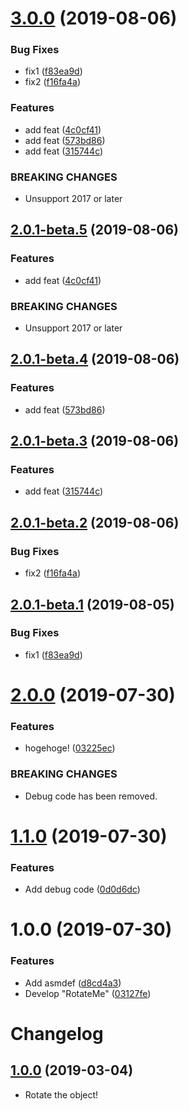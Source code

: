 # [3.0.0](https://github.com/mob-sakai/RotateMe/compare/2.0.0...3.0.0) (2019-08-06)


### Bug Fixes

* fix1 ([f83ea9d](https://github.com/mob-sakai/RotateMe/commit/f83ea9d))
* fix2 ([f16fa4a](https://github.com/mob-sakai/RotateMe/commit/f16fa4a))


### Features

* add feat ([4c0cf41](https://github.com/mob-sakai/RotateMe/commit/4c0cf41))
* add feat ([573bd86](https://github.com/mob-sakai/RotateMe/commit/573bd86))
* add feat ([315744c](https://github.com/mob-sakai/RotateMe/commit/315744c))


### BREAKING CHANGES

* Unsupport 2017 or later

## [2.0.1-beta.5](https://github.com/mob-sakai/RotateMe/compare/2.0.1-beta.4@beta...2.0.1-beta.5@beta) (2019-08-06)


### Features

* add feat ([4c0cf41](https://github.com/mob-sakai/RotateMe/commit/4c0cf41))


### BREAKING CHANGES

* Unsupport 2017 or later

## [2.0.1-beta.4](https://github.com/mob-sakai/RotateMe/compare/2.0.1-beta.3@beta...2.0.1-beta.4@beta) (2019-08-06)


### Features

* add feat ([573bd86](https://github.com/mob-sakai/RotateMe/commit/573bd86))

## [2.0.1-beta.3](https://github.com/mob-sakai/RotateMe/compare/2.0.1-beta.2@beta...2.0.1-beta.3@beta) (2019-08-06)


### Features

* add feat ([315744c](https://github.com/mob-sakai/RotateMe/commit/315744c))

## [2.0.1-beta.2](https://github.com/mob-sakai/RotateMe/compare/2.0.1-beta.1@beta...2.0.1-beta.2@beta) (2019-08-06)


### Bug Fixes

* fix2 ([f16fa4a](https://github.com/mob-sakai/RotateMe/commit/f16fa4a))

## [2.0.1-beta.1](https://github.com/mob-sakai/RotateMe/compare/2.0.0...2.0.1-beta.1@beta) (2019-08-05)


### Bug Fixes

* fix1 ([f83ea9d](https://github.com/mob-sakai/RotateMe/commit/f83ea9d))

# [2.0.0](https://github.com/mob-sakai/RotateMe/compare/1.1.0...2.0.0) (2019-07-30)


### Features

* hogehoge! ([03225ec](https://github.com/mob-sakai/RotateMe/commit/03225ec))


### BREAKING CHANGES

* Debug code has been removed.

# [1.1.0](https://github.com/mob-sakai/RotateMe/compare/1.0.0...1.1.0) (2019-07-30)


### Features

* Add debug code ([0d0d6dc](https://github.com/mob-sakai/RotateMe/commit/0d0d6dc))

# 1.0.0 (2019-07-30)


### Features

* Add asmdef ([d8cd4a3](https://github.com/mob-sakai/RotateMe/commit/d8cd4a3))
* Develop "RotateMe" ([03127fe](https://github.com/mob-sakai/RotateMe/commit/03127fe))

# Changelog

## [1.0.0](https://github.com/mob-sakai/RotateMe/tree/1.0.0) (2019-03-04)

- Rotate the object!
